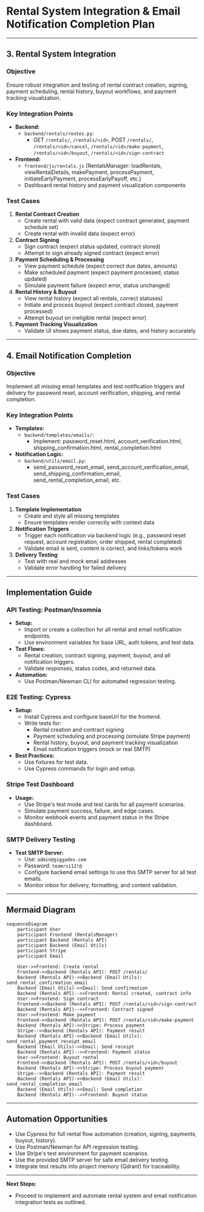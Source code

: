 # Rental System Integration & Email Notification Completion Plan

---

## 3. Rental System Integration

### Objective
Ensure robust integration and testing of rental contract creation, signing, payment scheduling, rental history, buyout workflows, and payment tracking visualization.

### Key Integration Points
- **Backend:**  
  - `backend/rentals/routes.py`:  
    - GET `/rentals/`, `/rentals/<id>`, POST `/rentals/`, `/rentals/<id>/cancel`, `/rentals/<id>/make-payment`, `/rentals/<id>/buyout`, `/rentals/<id>/sign-contract`
- **Frontend:**  
  - `frontend/js/rentals.js` (RentalsManager: loadRentals, viewRentalDetails, makePayment, processPayment, initiateEarlyPayment, processEarlyPayoff, etc.)
  - Dashboard rental history and payment visualization components

### Test Cases
1. **Rental Contract Creation**
   - Create rental with valid data (expect contract generated, payment schedule set)
   - Create rental with invalid data (expect error)
2. **Contract Signing**
   - Sign contract (expect status updated, contract stored)
   - Attempt to sign already signed contract (expect error)
3. **Payment Scheduling & Processing**
   - View payment schedule (expect correct due dates, amounts)
   - Make scheduled payment (expect payment processed, status updated)
   - Simulate payment failure (expect error, status unchanged)
4. **Rental History & Buyout**
   - View rental history (expect all rentals, correct statuses)
   - Initiate and process buyout (expect contract closed, payment processed)
   - Attempt buyout on ineligible rental (expect error)
5. **Payment Tracking Visualization**
   - Validate UI shows payment status, due dates, and history accurately

---

## 4. Email Notification Completion

### Objective
Implement all missing email templates and test notification triggers and delivery for password reset, account verification, shipping, and rental completion.

### Key Integration Points
- **Templates:**  
  - `backend/templates/emails/`:  
    - Implement: password_reset.html, account_verification.html, shipping_confirmation.html, rental_completion.html
- **Notification Logic:**  
  - `backend/utils/email.py`:  
    - send_password_reset_email, send_account_verification_email, send_shipping_confirmation_email, send_rental_completion_email, etc.

### Test Cases
1. **Template Implementation**
   - Create and style all missing templates
   - Ensure templates render correctly with context data
2. **Notification Triggers**
   - Trigger each notification via backend logic (e.g., password reset request, account registration, order shipped, rental completed)
   - Validate email is sent, content is correct, and links/tokens work
3. **Delivery Testing**
   - Test with real and mock email addresses
   - Validate error handling for failed delivery

---

## Implementation Guide

### API Testing: Postman/Insomnia

- **Setup:**
  - Import or create a collection for all rental and email notification endpoints.
  - Use environment variables for base URL, auth tokens, and test data.
- **Test Flows:**
  - Rental creation, contract signing, payment, buyout, and all notification triggers.
  - Validate responses, status codes, and returned data.
- **Automation:**
  - Use Postman/Newman CLI for automated regression testing.

### E2E Testing: Cypress

- **Setup:**
  - Install Cypress and configure baseUrl for the frontend.
  - Write tests for:
    - Rental creation and contract signing
    - Payment scheduling and processing (simulate Stripe payment)
    - Rental history, buyout, and payment tracking visualization
    - Email notification triggers (mock or real SMTP)
- **Best Practices:**
  - Use fixtures for test data.
  - Use Cypress commands for login and setup.

### Stripe Test Dashboard

- **Usage:**
  - Use Stripe's test mode and test cards for all payment scenarios.
  - Simulate payment success, failure, and edge cases.
  - Monitor webhook events and payment status in the Stripe dashboard.

### SMTP Delivery Testing

- **Test SMTP Server:**
  - Use: `admin@giggadev.com`  
  - Password: `teamrsi12!@`
  - Configure backend email settings to use this SMTP server for all test emails.
  - Monitor inbox for delivery, formatting, and content validation.

---

## Mermaid Diagram

```mermaid
sequenceDiagram
    participant User
    participant Frontend (RentalsManager)
    participant Backend (Rentals API)
    participant Backend (Email Utils)
    participant Stripe
    participant Email

    User->>Frontend: Create rental
    Frontend->>Backend (Rentals API): POST /rentals/
    Backend (Rentals API)->>Backend (Email Utils): send_rental_confirmation_email
    Backend (Email Utils)->>Email: Send confirmation
    Backend (Rentals API)-->>Frontend: Rental created, contract info
    User->>Frontend: Sign contract
    Frontend->>Backend (Rentals API): POST /rentals/<id>/sign-contract
    Backend (Rentals API)-->>Frontend: Contract signed
    User->>Frontend: Make payment
    Frontend->>Backend (Rentals API): POST /rentals/<id>/make-payment
    Backend (Rentals API)->>Stripe: Process payment
    Stripe-->>Backend (Rentals API): Payment result
    Backend (Rentals API)->>Backend (Email Utils): send_rental_payment_receipt_email
    Backend (Email Utils)->>Email: Send receipt
    Backend (Rentals API)-->>Frontend: Payment status
    User->>Frontend: Buyout rental
    Frontend->>Backend (Rentals API): POST /rentals/<id>/buyout
    Backend (Rentals API)->>Stripe: Process buyout payment
    Stripe-->>Backend (Rentals API): Payment result
    Backend (Rentals API)->>Backend (Email Utils): send_rental_completion_email
    Backend (Email Utils)->>Email: Send completion
    Backend (Rentals API)-->>Frontend: Buyout status
```

---

## Automation Opportunities

- Use Cypress for full rental flow automation (creation, signing, payments, buyout, history).
- Use Postman/Newman for API regression testing.
- Use Stripe's test environment for payment scenarios.
- Use the provided SMTP server for safe email delivery testing.
- Integrate test results into project memory (Qdrant) for traceability.

---

**Next Steps:**  
- Proceed to implement and automate rental system and email notification integration tests as outlined.
